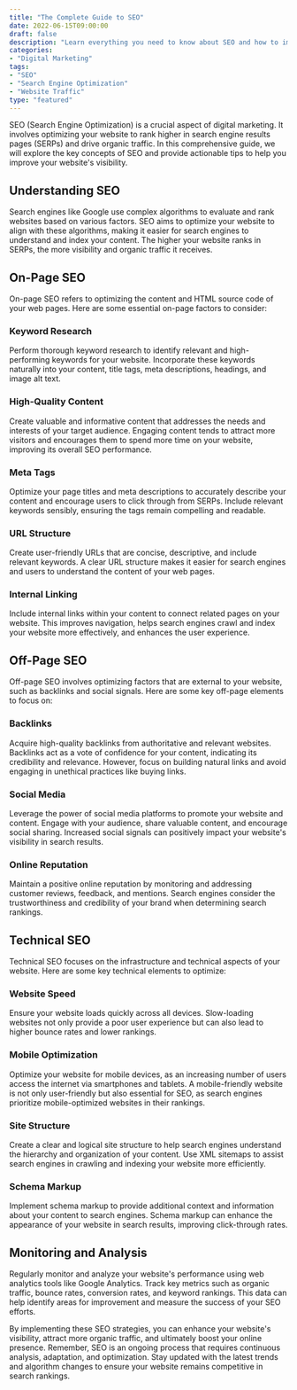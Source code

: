 ```yaml
---
title: "The Complete Guide to SEO"
date: 2022-06-15T09:00:00
draft: false
description: "Learn everything you need to know about SEO and how to improve your website's visibility on search engines."
categories:
- "Digital Marketing"
tags:
- "SEO"
- "Search Engine Optimization"
- "Website Traffic"
type: "featured"
---
```


SEO (Search Engine Optimization) is a crucial aspect of digital marketing. It involves optimizing your website to rank higher in search engine results pages (SERPs) and drive organic traffic. In this comprehensive guide, we will explore the key concepts of SEO and provide actionable tips to help you improve your website's visibility.

## Understanding SEO

Search engines like Google use complex algorithms to evaluate and rank websites based on various factors. SEO aims to optimize your website to align with these algorithms, making it easier for search engines to understand and index your content. The higher your website ranks in SERPs, the more visibility and organic traffic it receives.

## On-Page SEO

On-page SEO refers to optimizing the content and HTML source code of your web pages. Here are some essential on-page factors to consider:

### Keyword Research

Perform thorough keyword research to identify relevant and high-performing keywords for your website. Incorporate these keywords naturally into your content, title tags, meta descriptions, headings, and image alt text.

### High-Quality Content

Create valuable and informative content that addresses the needs and interests of your target audience. Engaging content tends to attract more visitors and encourages them to spend more time on your website, improving its overall SEO performance.

### Meta Tags

Optimize your page titles and meta descriptions to accurately describe your content and encourage users to click through from SERPs. Include relevant keywords sensibly, ensuring the tags remain compelling and readable.

### URL Structure

Create user-friendly URLs that are concise, descriptive, and include relevant keywords. A clear URL structure makes it easier for search engines and users to understand the content of your web pages.

### Internal Linking

Include internal links within your content to connect related pages on your website. This improves navigation, helps search engines crawl and index your website more effectively, and enhances the user experience.

## Off-Page SEO

Off-page SEO involves optimizing factors that are external to your website, such as backlinks and social signals. Here are some key off-page elements to focus on:

### Backlinks

Acquire high-quality backlinks from authoritative and relevant websites. Backlinks act as a vote of confidence for your content, indicating its credibility and relevance. However, focus on building natural links and avoid engaging in unethical practices like buying links.

### Social Media

Leverage the power of social media platforms to promote your website and content. Engage with your audience, share valuable content, and encourage social sharing. Increased social signals can positively impact your website's visibility in search results.

### Online Reputation

Maintain a positive online reputation by monitoring and addressing customer reviews, feedback, and mentions. Search engines consider the trustworthiness and credibility of your brand when determining search rankings.

## Technical SEO

Technical SEO focuses on the infrastructure and technical aspects of your website. Here are some key technical elements to optimize:

### Website Speed

Ensure your website loads quickly across all devices. Slow-loading websites not only provide a poor user experience but can also lead to higher bounce rates and lower rankings.

### Mobile Optimization

Optimize your website for mobile devices, as an increasing number of users access the internet via smartphones and tablets. A mobile-friendly website is not only user-friendly but also essential for SEO, as search engines prioritize mobile-optimized websites in their rankings.

### Site Structure

Create a clear and logical site structure to help search engines understand the hierarchy and organization of your content. Use XML sitemaps to assist search engines in crawling and indexing your website more efficiently.

### Schema Markup

Implement schema markup to provide additional context and information about your content to search engines. Schema markup can enhance the appearance of your website in search results, improving click-through rates.

## Monitoring and Analysis

Regularly monitor and analyze your website's performance using web analytics tools like Google Analytics. Track key metrics such as organic traffic, bounce rates, conversion rates, and keyword rankings. This data can help identify areas for improvement and measure the success of your SEO efforts.

By implementing these SEO strategies, you can enhance your website's visibility, attract more organic traffic, and ultimately boost your online presence. Remember, SEO is an ongoing process that requires continuous analysis, adaptation, and optimization. Stay updated with the latest trends and algorithm changes to ensure your website remains competitive in search rankings.
